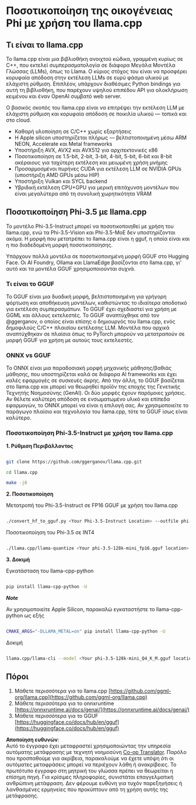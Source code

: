 <!--
CO_OP_TRANSLATOR_METADATA:
{
  "original_hash": "462bddc47427d8785f3c9fd817b346fe",
  "translation_date": "2025-05-09T14:10:09+00:00",
  "source_file": "md/01.Introduction/04/UsingLlamacppQuantifyingPhi.md",
  "language_code": "el"
}
-->
# **Ποσοτικοποίηση της οικογένειας Phi με χρήση του llama.cpp**

## **Τι είναι το llama.cpp**

Το llama.cpp είναι μια βιβλιοθήκη ανοιχτού κώδικα, γραμμένη κυρίως σε C++, που εκτελεί συμπερασματολογία σε διάφορα Μεγάλα Μοντέλα Γλώσσας (LLMs), όπως το Llama. Ο κύριος στόχος του είναι να προσφέρει κορυφαία απόδοση στην εκτέλεση LLMs σε ευρύ φάσμα υλικού με ελάχιστη ρύθμιση. Επιπλέον, υπάρχουν διαθέσιμες Python bindings για αυτή τη βιβλιοθήκη, που παρέχουν υψηλού επιπέδου API για ολοκλήρωση κειμένου και έναν OpenAI συμβατό web server.

Ο βασικός σκοπός του llama.cpp είναι να επιτρέψει την εκτέλεση LLM με ελάχιστη ρύθμιση και κορυφαία απόδοση σε ποικιλία υλικού — τοπικά και στο cloud.

- Καθαρή υλοποίηση σε C/C++ χωρίς εξαρτήσεις
- Η Apple silicon υποστηρίζεται πλήρως — βελτιστοποιημένη μέσω ARM NEON, Accelerate και Metal frameworks
- Υποστήριξη AVX, AVX2 και AVX512 για αρχιτεκτονικές x86
- Ποσοτικοποίηση σε 1.5-bit, 2-bit, 3-bit, 4-bit, 5-bit, 6-bit και 8-bit ακέραιους για ταχύτερη εκτέλεση και μειωμένη χρήση μνήμης
- Προσαρμοσμένοι πυρήνες CUDA για εκτέλεση LLM σε NVIDIA GPUs (υποστήριξη AMD GPUs μέσω HIP)
- Υποστήριξη Vulkan και SYCL backend
- Υβριδική εκτέλεση CPU+GPU για μερική επιτάχυνση μοντέλων που είναι μεγαλύτερα από τη συνολική χωρητικότητα VRAM

## **Ποσοτικοποίηση Phi-3.5 με llama.cpp**

Το μοντέλο Phi-3.5-Instruct μπορεί να ποσοτικοποιηθεί με χρήση του llama.cpp, ενώ τα Phi-3.5-Vision και Phi-3.5-MoE δεν υποστηρίζονται ακόμα. Η μορφή που μετατρέπει το llama.cpp είναι η gguf, η οποία είναι και η πιο διαδεδομένη μορφή ποσοτικοποίησης.

Υπάρχουν πολλά μοντέλα σε ποσοτικοποιημένη μορφή GGUF στο Hugging Face. Οι AI Foundry, Ollama και LlamaEdge βασίζονται στο llama.cpp, γι’ αυτό και τα μοντέλα GGUF χρησιμοποιούνται συχνά.

### **Τι είναι το GGUF**

Το GGUF είναι μια δυαδική μορφή, βελτιστοποιημένη για γρήγορη φόρτωση και αποθήκευση μοντέλων, καθιστώντας το ιδιαίτερα αποδοτικό για εκτέλεση συμπερασμάτων. Το GGUF έχει σχεδιαστεί για χρήση με GGML και άλλους εκτελεστές. Το GGUF αναπτύχθηκε από τον @ggerganov, ο οποίος είναι επίσης ο δημιουργός του llama.cpp, ενός δημοφιλούς C/C++ πλαισίου εκτέλεσης LLM. Μοντέλα που αρχικά αναπτύχθηκαν σε πλαίσια όπως το PyTorch μπορούν να μετατραπούν σε μορφή GGUF για χρήση με αυτούς τους εκτελεστές.

### **ONNX vs GGUF**

Το ONNX είναι μια παραδοσιακή μορφή μηχανικής μάθησης/βαθιάς μάθησης, που υποστηρίζεται καλά σε διάφορα AI frameworks και έχει καλές εφαρμογές σε συσκευές άκρης. Από την άλλη, το GGUF βασίζεται στο llama.cpp και μπορεί να θεωρηθεί προϊόν της εποχής της Γενετικής Τεχνητής Νοημοσύνης (GenAI). Οι δύο μορφές έχουν παρόμοιες χρήσεις. Αν θέλετε καλύτερη απόδοση σε ενσωματωμένο υλικό και επίπεδα εφαρμογών, το ONNX μπορεί να είναι η επιλογή σας. Αν χρησιμοποιείτε το παράγωγο πλαίσιο και τεχνολογία του llama.cpp, τότε το GGUF ίσως είναι καλύτερο.

### **Ποσοτικοποίηση Phi-3.5-Instruct με χρήση του llama.cpp**

**1. Ρύθμιση Περιβάλλοντος**


```bash

git clone https://github.com/ggerganov/llama.cpp.git

cd llama.cpp

make -j8

```


**2. Ποσοτικοποίηση**

Μετατροπή του Phi-3.5-Instruct σε FP16 GGUF με χρήση του llama.cpp


```bash

./convert_hf_to_gguf.py <Your Phi-3.5-Instruct Location> --outfile phi-3.5-128k-mini_fp16.gguf

```

Ποσοτικοποίηση του Phi-3.5 σε INT4


```bash

./llama.cpp/llama-quantize <Your phi-3.5-128k-mini_fp16.gguf location> ./gguf/phi-3.5-128k-mini_Q4_K_M.gguf Q4_K_M

```


**3. Δοκιμή**

Εγκατάσταση του llama-cpp-python


```bash

pip install llama-cpp-python -U

```

***Note***

Αν χρησιμοποιείτε Apple Silicon, παρακαλώ εγκαταστήστε το llama-cpp-python ως εξής


```bash

CMAKE_ARGS="-DLLAMA_METAL=on" pip install llama-cpp-python -U

```

Δοκιμή


```bash

llama.cpp/llama-cli --model <Your phi-3.5-128k-mini_Q4_K_M.gguf location> --prompt "<|user|>\nCan you introduce .NET<|end|>\n<|assistant|>\n"  --gpu-layers 10

```



## **Πόροι**

1. Μάθετε περισσότερα για το llama.cpp [https://github.com/ggml-org/llama.cpp](https://github.com/ggml-org/llama.cpp)  
2. Μάθετε περισσότερα για το onnxruntime [https://onnxruntime.ai/docs/genai/](https://onnxruntime.ai/docs/genai/)  
3. Μάθετε περισσότερα για το GGUF [https://huggingface.co/docs/hub/en/gguf](https://huggingface.co/docs/hub/en/gguf)

**Αποποίηση ευθυνών**:  
Αυτό το έγγραφο έχει μεταφραστεί χρησιμοποιώντας την υπηρεσία αυτόματης μετάφρασης με τεχνητή νοημοσύνη [Co-op Translator](https://github.com/Azure/co-op-translator). Παρόλο που προσπαθούμε για ακρίβεια, παρακαλούμε να έχετε υπόψη ότι οι αυτόματες μεταφράσεις μπορεί να περιέχουν λάθη ή ανακρίβειες. Το πρωτότυπο έγγραφο στη μητρική του γλώσσα πρέπει να θεωρείται η επίσημη πηγή. Για κρίσιμες πληροφορίες, συνιστάται επαγγελματική ανθρώπινη μετάφραση. Δεν φέρουμε ευθύνη για τυχόν παρεξηγήσεις ή λανθασμένες ερμηνείες που προκύπτουν από τη χρήση αυτής της μετάφρασης.